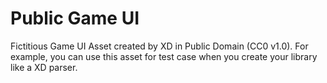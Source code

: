 # Public Game UI

Fictitious Game UI Asset created by XD in Public Domain (CC0 v1.0).
For example, you can use this asset for test case when you create your library like a XD parser.
